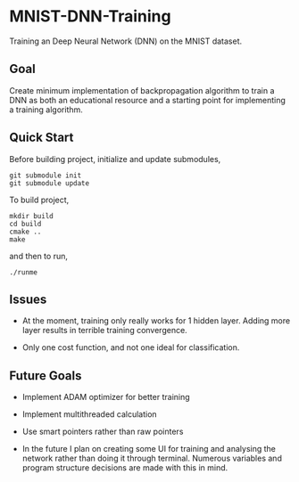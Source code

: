 # MNIST-DNN-Training
Training an Deep Neural Network (DNN) on the MNIST dataset.

## Goal

Create minimum implementation of backpropagation algorithm to train a DNN as both an educational resource and a starting
point for implementing a training algorithm.

## Quick Start

Before building project, initialize and update submodules,
```
git submodule init
git submodule update
```

To build project,
```
mkdir build
cd build
cmake ..
make
```

and then to run,
```
./runme
```

## Issues

- At the moment, training only really works for 1 hidden layer. Adding more layer results in terrible training convergence.

- Only one cost function, and not one ideal for classification.

## Future Goals

- Implement ADAM optimizer for better training

- Implement multithreaded calculation

- Use smart pointers rather than raw pointers

- In the future I plan on creating some UI for training and analysing the network rather than doing it through terminal.
Numerous variables and program structure decisions are made with this in mind.